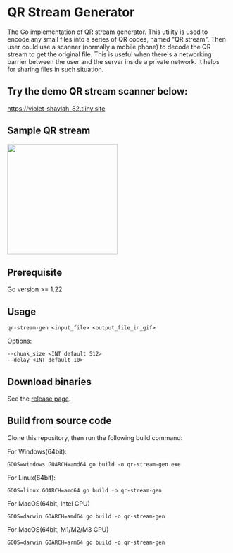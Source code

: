 # QR Stream Generator
The Go implementation of QR stream generator. This utility is used to encode any small files into a series of QR codes, named "QR stream". Then user could use a scanner (normally a mobile phone) to decode the QR stream to get the original file. This is useful when there's a networking barrier between the user and the server inside a private network. It helps for sharing files in such situation.

## Try the demo QR stream scanner below: 
https://violet-shaylah-82.tiiny.site

## Sample QR stream
<img src="https://violet-shaylah-82.tiiny.site/demo-qr-stream.gif" width="250" height="250">

## Prerequisite
Go version >= 1.22

## Usage
```
qr-stream-gen <input_file> <output_file_in_gif>
```

Options: 
```
--chunk_size <INT default 512>
--delay <INT default 10>
```

## Download binaries
See the <a href="https://github.com/vence722/qr-stream-generator-go/releases/tag/v1.0.0">release page</a>.

## Build from source code
Clone this repository, then run the following build command:

For Windows(64bit): 
```
GOOS=windows GOARCH=amd64 go build -o qr-stream-gen.exe
```

For Linux(64bit):
```
GOOS=linux GOARCH=amd64 go build -o qr-stream-gen
```

For MacOS(64bit, Intel CPU)
```
GOOS=darwin GOARCH=amd64 go build -o qr-stream-gen
```

For MacOS(64bit, M1/M2/M3 CPU)
```
GOOS=darwin GOARCH=arm64 go build -o qr-stream-gen
```
